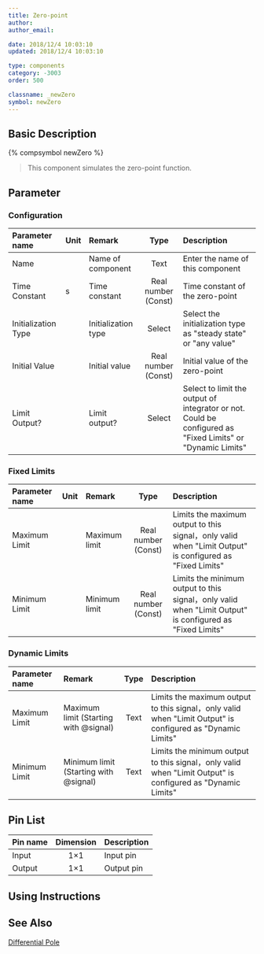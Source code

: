 ```yaml
---
title: Zero-point
author:
author_email:

date: 2018/12/4 10:03:10
updated: 2018/12/4 10:03:10

type: components
category: -3003
order: 500

classname: _newZero
symbol: newZero
---
```


## Basic Description

{% compsymbol newZero %}

> This component simulates the zero-point function.

## Parameter

### Configuration

| Parameter name      | Unit | Remark              |        Type         | Description                                                                                                |
| :------------------ | :--- | :------------------ | :-----------------: | :--------------------------------------------------------------------------------------------------------- |
| Name                |      | Name of component   |        Text         | Enter the name of this component                                                                           |
| Time Constant       | s    | Time constant       | Real number (Const) | Time constant of the zero-point                                                                            |
| Initialization Type |      | Initialization type |       Select        | Select the initialization type as "steady state" or "any value"                                            |
| Initial Value       |      | Initial value       | Real number (Const) | Initial value of the zero-point                                                                            |
| Limit Output?       |      | Limit output?       |       Select        | Select to limit the output of integrator or not. Could be configured as "Fixed Limits" or "Dynamic Limits" |

### Fixed Limits

| Parameter name | Unit | Remark        |        Type         | Description                                                                                              |
| :------------- | :--- | :------------ | :-----------------: | :------------------------------------------------------------------------------------------------------- |
| Maximum Limit  |      | Maximum limit | Real number (Const) | Limits the maximum output to this signal，only valid when "Limit Output" is configured as "Fixed Limits" |
| Minimum Limit  |      | Minimum limit | Real number (Const) | Limits the minimum output to this signal，only valid when "Limit Output" is configured as "Fixed Limits" |

### Dynamic Limits

| Parameter name | Remark                                | Type | Description                                                                                                |
| :------------- | :------------------------------------ | :--: | :--------------------------------------------------------------------------------------------------------- |
| Maximum Limit  | Maximum limit (Starting with @signal) | Text | Limits the maximum output to this signal，only valid when "Limit Output" is configured as "Dynamic Limits" |
| Minimum Limit  | Minimum limit (Starting with @signal) | Text | Limits the minimum output to this signal，only valid when "Limit Output" is configured as "Dynamic Limits" |

## Pin List

| Pin name | Dimension | Description |
| :------- | :-------: | :---------- |
| Input    |    1×1    | Input pin   |
| Output   |    1×1    | Output pin  |

## Using Instructions

## See Also

[Differential Pole](comp_newDiffPole.html)
